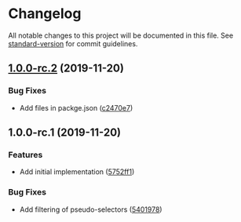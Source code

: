 # Changelog

All notable changes to this project will be documented in this file. See [standard-version](https://github.com/conventional-changelog/standard-version) for commit guidelines.

## [1.0.0-rc.2](https://github.com/relekang/postcss-reason-modules/compare/v1.0.0-rc.1...v1.0.0-rc.2) (2019-11-20)


### Bug Fixes

* Add files in packge.json ([c2470e7](https://github.com/relekang/postcss-reason-modules/commit/c2470e7f86a8d1465ccdb01d64fe48950d21fdba))

## 1.0.0-rc.1 (2019-11-20)


### Features

* Add initial implementation ([5752ff1](https://github.com/relekang/postcss-reason-modules/commit/5752ff147a555c0c459c2dd597f236ba1cd07afd))


### Bug Fixes

* Add filtering of pseudo-selectors ([5401978](https://github.com/relekang/postcss-reason-modules/commit/54019780644fded685068ff85319f6e3c18fe842))
